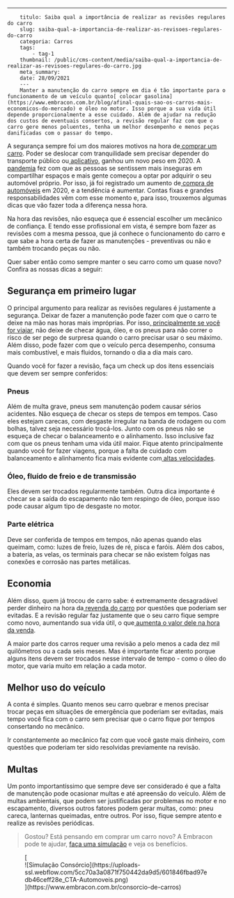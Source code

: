 ---
        titulo: Saiba qual a importância de realizar as revisões regulares do carro
        slug: saiba-qual-a-importancia-de-realizar-as-revisoes-regulares-do-carro
        categoria: Carros
        tags:
            - tag-1
        thumbnail: /public/cms-content/media/saiba-qual-a-importancia-de-realizar-as-revisoes-regulares-do-carro.jpg
        meta_summary: 
        date: 28/09/2021
        ---
        Manter a manutenção do carro sempre em dia é tão importante para o funcionamento de um veículo quanto[ colocar gasolina](https://www.embracon.com.br/blog/afinal-quais-sao-os-carros-mais-economicos-do-mercado) e óleo no motor. Isso porque a sua vida útil depende proporcionalmente a esse cuidado. Além de ajudar na redução dos custos de eventuais consertos, a revisão regular faz com que o carro gere menos poluentes, tenha um melhor desempenho e menos peças danificadas com o passar do tempo.

A segurança sempre foi um dos maiores motivos na hora de[ comprar um carro](https://www.embracon.com.br/blog/4-motivos-para-voce-comprar-um-carro-novo). Poder se deslocar com tranquilidade sem precisar depender do transporte público ou[ aplicativo](https://www.embracon.com.br/blog/motorista-de-aplicativo-faca-um-consorcio), ganhou um novo peso em 2020. A[ pandemia](https://www.embracon.com.br/blog/habitos-de-consumo-antes-durante-e-pos-pandemia) fez com que as pessoas se sentissem mais inseguras em compartilhar espaços e mais gente começou a optar por adquirir o seu automóvel próprio. Por isso, já foi registrado um aumento de[ compra de automóveis](https://www.embracon.com.br/blog/carro-seminovo-guia-completo-para-comprar) em 2020, e a tendência é aumentar. Contas fixas e grandes responsabilidades vêm com esse momento e, para isso, trouxemos algumas dicas que vão fazer toda a diferença nessa hora.

Na hora das revisões, não esqueça que é essencial escolher um mecânico de confiança. E tendo esse profissional em vista, é sempre bom fazer as revisões com a mesma pessoa, que já conhece o funcionamento do carro e que sabe a hora certa de fazer as manutenções - preventivas ou não e também trocando peças ou não.

Quer saber então como sempre manter o seu carro como um quase novo? Confira as nossas dicas a seguir:

Segurança em primeiro lugar
---------------------------

O principal argumento para realizar as revisões regulares é justamente a segurança. Deixar de fazer a manutenção pode fazer com que o carro te deixe na mão nas horas mais impróprias. Por isso,[ principalmente se você for viajar](https://www.embracon.com.br/blog/3-lugares-incriveis-para-viajar-de-carro), não deixe de checar água, óleo, e os pneus para não correr o risco de ser pego de surpresa quando o carro precisar usar o seu máximo. Além disso, pode fazer com que o veículo perca desempenho, consuma mais combustível, e mais fluidos, tornando o dia a dia mais caro.

Quando você for fazer a revisão, faça um check up dos itens essenciais que devem ser sempre conferidos:

### Pneus

Além de multa grave, pneus sem manutenção podem causar sérios acidentes. Não esqueça de checar os steps de tempos em tempos. Caso eles estejam carecas, com desgaste irregular na banda de rodagem ou com bolhas, talvez seja necessário trocá-los. Junto com os pneus não se esqueça de checar o balanceamento e o alinhamento. Isso inclusive faz com que os pneus tenham uma vida útil maior. Fique atento principalmente quando você for fazer viagens, porque a falta de cuidado com balanceamento e alinhamento fica mais evidente com[ altas velocidades](https://www.embracon.com.br/blog/entenda-como-funciona-um-carro-com-motor-turbo).

### Óleo, fluído de freio e de transmissão

Eles devem ser trocados regularmente também. Outra dica importante é checar se a saída do escapamento não tem respingo de óleo, porque isso pode causar algum tipo de desgaste no motor.

### Parte elétrica

Deve ser conferida de tempos em tempos, não apenas quando elas queimam, como: luzes de freio, luzes de ré, pisca e faróis. Além dos cabos, a bateria, as velas, os terminais para checar se não existem folgas nas conexões e corrosão nas partes metálicas.

Economia
--------

Além disso, quem já trocou de carro sabe: é extremamente desagradável perder dinheiro na hora da[ revenda do carro](https://www.embracon.com.br/blog/como-vender-seu-carro) por questões que poderiam ser evitadas. E a revisão regular faz justamente que o seu carro fique sempre como novo, aumentando sua vida útil, o que[ aumenta o valor dele na hora da venda](https://www.embracon.com.br/blog/os-principais-cuidados-na-hora-de-vender-o-seu-carro).

A maior parte dos carros requer uma revisão a pelo menos a cada dez mil quilômetros ou a cada seis meses. Mas é importante ficar atento porque alguns itens devem ser trocados nesse intervalo de tempo - como o óleo do motor, que varia muito em relação a cada motor.

Melhor uso do veículo
---------------------

A conta é simples. Quanto menos seu carro quebrar e menos precisar trocar peças em situações de emergência que poderiam ser evitadas, mais tempo você fica com o carro sem precisar que o carro fique por tempos consertando no mecânico.

Ir constantemente ao mecânico faz com que você gaste mais dinheiro, com questões que poderiam ter sido resolvidas previamente na revisão.

Multas
------

Um ponto importantíssimo que sempre deve ser considerado é que a falta de manutenção pode ocasionar multas e até apreensão do veículo. Além de multas ambientais, que podem ser justificadas por problemas no motor e no escapamento, diversos outros fatores podem gerar multas, como: pneu careca, lanternas queimadas, entre outros. Por isso, fique sempre atento e realize as revisões periódicas.

> Gostou? Está pensando em comprar um carro novo? A Embracon pode te ajudar, [faça uma simulação](https://www.embracon.com.br/consorcio-de-carros) e veja os benefícios.

<figure class="w-richtext-figure-type-image w-richtext-align-center">[<div>![Simulação Consórcio](https://uploads-ssl.webflow.com/5cc70a3a0871f750442da9d5/601846fbad97edb46ceff28e_CTA-Automoveis.png)</div>](https://www.embracon.com.br/consorcio-de-carros)</figure>‍
        